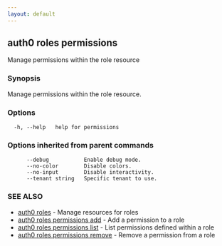 ```yaml
---
layout: default
---
```

## auth0 roles permissions

Manage permissions within the role resource

### Synopsis

Manage permissions within the role resource.

### Options

```
  -h, --help   help for permissions
```

### Options inherited from parent commands

```
      --debug           Enable debug mode.
      --no-color        Disable colors.
      --no-input        Disable interactivity.
      --tenant string   Specific tenant to use.
```

### SEE ALSO

* [auth0 roles](auth0_roles.md)	 - Manage resources for roles
* [auth0 roles permissions add](auth0_roles_permissions_add.md)	 - Add a permission to a role
* [auth0 roles permissions list](auth0_roles_permissions_list.md)	 - List permissions defined within a role
* [auth0 roles permissions remove](auth0_roles_permissions_remove.md)	 - Remove a permission from a role

